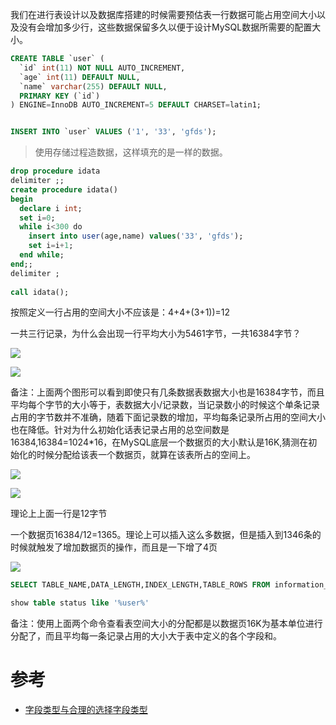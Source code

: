 

我们在进行表设计以及数据库搭建的时候需要预估表一行数据可能占用空间大小以及没有会增加多少行，这些数据保留多久以便于设计MySQL数据所需要的配置大小。



```sql
CREATE TABLE `user` (
  `id` int(11) NOT NULL AUTO_INCREMENT,
  `age` int(11) DEFAULT NULL,
  `name` varchar(255) DEFAULT NULL,
  PRIMARY KEY (`id`)
) ENGINE=InnoDB AUTO_INCREMENT=5 DEFAULT CHARSET=latin1;


INSERT INTO `user` VALUES ('1', '33', 'gfds');
```
> 使用存储过程造数据，这样填充的是一样的数据。

```sql
drop procedure idata
delimiter ;;
create procedure idata()
begin
  declare i int;
  set i=0;
  while i<300 do
    insert into user(age,name) values('33', 'gfds');
    set i=i+1;
  end while;
end;;
delimiter ;
 
call idata();

```


按照定义一行占用的空间大小不应该是：4+4+(3+1))=12


一共三行记录，为什么会出现一行平均大小为5461字节，一共16384字节？


![](../../pic/2020-03-01-12-20-22.png)

![](../../pic/2020-03-01-12-21-13.png)

备注：上面两个图形可以看到即使只有几条数据表数据大小也是16384字节，而且平均每个字节的大小等于，表数据大小/记录数，当记录数小的时候这个单条记录占用的字节数并不准确，随着下面记录数的增加，平均每条记录所占用的空间大小也在降低。针对为什么初始化话表记录占用的总空间数是16384,16384=1024*16，在MySQL底层一个数据页的大小默认是16K,猜测在初始化的时候分配给该表一个数据页，就算在该表所占的空间上。


![](../../pic/2020-03-07-21-41-09.png)

![](../../pic/2020-03-07-21-46-33.png)

理论上上面一行是12字节

一个数据页16384/12=1365。理论上可以插入这么多数据，但是插入到1346条的时候就触发了增加数据页的操作，而且是一下增了4页

![](../../pic/2020-03-07-21-56-07.png)

```sql
SELECT TABLE_NAME,DATA_LENGTH,INDEX_LENGTH,TABLE_ROWS FROM information_schema.TABLES WHERE TABLE_SCHEMA='dservice' AND TABLE_NAME='download_task'

show table status like '%user%'
```


备注：使用上面两个命令查看表空间大小的分配都是以数据页16K为基本单位进行分配了，而且平均每一条记录占用的大小大于表中定义的各个字段和。

# 参考

- [字段类型与合理的选择字段类型](https://www.kancloud.cn/thinkphp/mysql-design-optimalize/39325)




